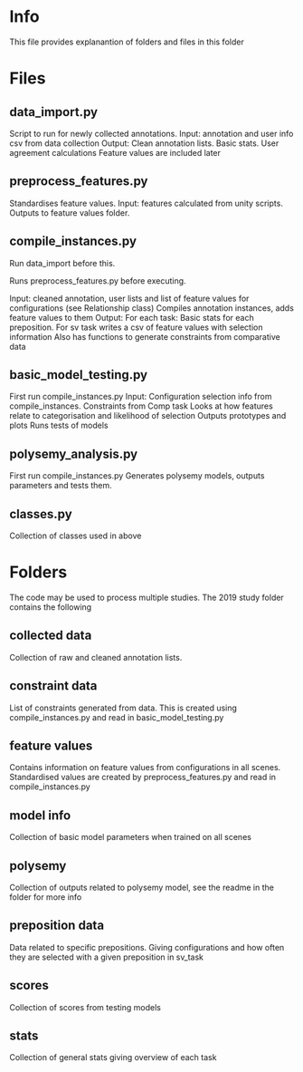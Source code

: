 # Info
This file provides explanantion of folders and files in this folder

# Files
## data_import.py
Script to run for newly collected annotations.
Input: annotation and user info csv from data collection
Output: Clean annotation lists. Basic stats. User agreement calculations
Feature values are included later

## preprocess_features.py
Standardises feature values.
Input: features calculated from unity scripts.
Outputs to feature values folder.

## compile_instances.py
Run data_import before this.

Runs preprocess_features.py before executing.

Input: cleaned annotation, user lists and list of feature values for configurations (see Relationship class)
Compiles annotation instances, adds feature values to them
Output: For each task: Basic stats for each preposition. For sv task writes a csv of feature values with selection information
Also has functions to generate constraints from comparative data

## basic_model_testing.py
First run compile_instances.py
Input: Configuration selection info from compile_instances. Constraints from Comp task
Looks at how features relate to categorisation and likelihood of selection
Outputs prototypes and plots
Runs tests of models

## polysemy_analysis.py
First run compile_instances.py
Generates polysemy models, outputs parameters and tests them.

## classes.py
Collection of classes used in above

# Folders

The code may be used to process multiple studies. The 2019 study folder contains the following

## collected data
Collection of raw and cleaned annotation lists.

## constraint data
List of constraints generated from data. This is created using compile_instances.py and read in basic_model_testing.py

## feature values
Contains information on feature values from configurations in all scenes. Standardised values are created by preprocess_features.py and read in compile_instances.py

## model info
Collection of basic model parameters when trained on all scenes

## polysemy
Collection of outputs related to polysemy model, see the readme in the folder for more info

## preposition data
Data related to specific prepositions. Giving configurations and how often they are selected with a given preposition in sv_task

## scores
Collection of scores from testing models


## stats
Collection of general stats giving overview of each task